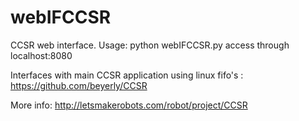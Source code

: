 # webIFCCSR

CCSR web interface.
Usage: python webIFCCSR.py
access through localhost:8080

Interfaces with main CCSR application using linux fifo's : https://github.com/beyerly/CCSR

More info: http://letsmakerobots.com/robot/project/CCSR

